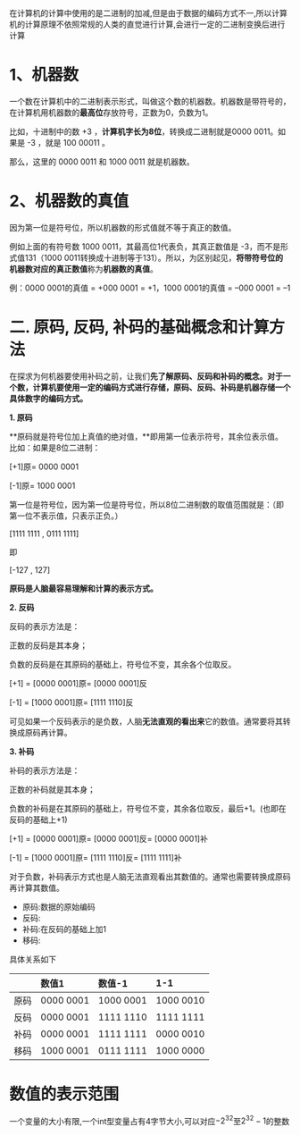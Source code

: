 在计算机的计算中使用的是二进制的加减,但是由于数据的编码方式不一,所以计算机的计算原理不依照常规的人类的直觉进行计算,会进行一定的二进制变换后进行计算

# 1、机器数

一个数在计算机中的二进制表示形式，叫做这个数的机器数。机器数是带符号的，在计算机用机器数的**最高位**存放符号，正数为0，负数为1。

比如，十进制中的数 +3 ，**计算机字长为8位**，转换成二进制就是0000 0011。如果是 -3 ，就是 100 00011 。

那么，这里的 0000 0011 和 1000 0011 就是机器数。

# 2、机器数的真值

因为第一位是符号位，所以机器数的形式值就不等于真正的数值。

例如上面的有符号数 1000 0011，其最高位1代表负，其真正数值是 -3，而不是形式值131（1000 0011转换成十进制等于131）。所以，为区别起见，**将带符号位的机器数对应的真正数值**称为**机器数的真值**。

例：0000 0001的真值 = +000 0001 = +1，1000 0001的真值 = –000 0001 = –1

# 二. 原码, 反码, 补码的基础概念和计算方法

在探求为何机器要使用补码之前，让我们**先了解原码、反码和补码的概念。**对于一个数，计算机要使用一定的编码方式进行存储，**原码、反码、补码**是机器**存储一个具体数字的编码方式。**

**1. 原码**

**原码就是符号位加上真值的绝对值，**即用第一位表示符号，其余位表示值。比如：如果是8位二进制：

[+1]原= 0000 0001

[-1]原= 1000 0001

第一位是符号位，因为第一位是符号位，所以8位二进制数的取值范围就是：（即第一位不表示值，只表示正负。）

[1111 1111 , 0111 1111]

即

[-127 , 127]

**原码是人脑最容易理解和计算的表示方式。**

**2. 反码**

反码的表示方法是：

正数的反码是其本身；

负数的反码是在其原码的基础上，符号位不变，其余各个位取反。

[+1] = [0000 0001]原= [0000 0001]反

[-1] = [1000 0001]原= [1111 1110]反

可见如果一个反码表示的是负数，人脑**无法直观的看出来**它的数值。通常要将其转换成原码再计算。

**3. 补码**

补码的表示方法是：

正数的补码就是其本身；

负数的补码是在其原码的基础上，符号位不变，其余各位取反，最后+1。(也即在反码的基础上+1)

[+1] = [0000 0001]原= [0000 0001]反= [0000 0001]补

[-1] = [1000 0001]原= [1111 1110]反= [1111 1111]补

对于负数，补码表示方式也是人脑无法直观看出其数值的。通常也需要转换成原码再计算其数值。

- 原码:数据的原始编码
- 反码:
- 补码:在反码的基础上加1
- 移码:

具体关系如下

|      | 数值1 | 数值-1 | 1-1 |
| :--- | :------ | :------ |:------ |
| 原码 | 0000 0001 | 1000 0001 | 1000 0010 |
| 反码 | 0000 0001 | 1111 1110 | 1111 1111 |
| 补码 | 0000 0001 | 1111 1111 | 0000 0010 |
| 移码 | 1000 0001 | 0111 1111 | 1000 0000 |

# 数值的表示范围

一个变量的大小有限,一个int型变量占有4字节大小,可以对应$-2^{32}$至$2^{32}-1$的整数
